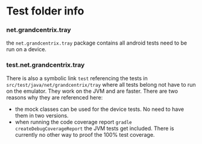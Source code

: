 # Test folder info

### net.grandcentrix.tray

the `net.grandcentrix.tray` package contains all android tests need to be run on a device.

### test.net.grandcentrix.tray

There is also a symbolic link `test` referencing the tests in `src/test/java/net/grandcentrix/tray` where all tests belong not have to run on the emulator. They work on the JVM and are faster. There are two reasons why they are referenced here:
- the mock classes can be used for the device tests. No need to have them in two versions.
- when running the code coverage report `gradle createDebugCoverageReport` the JVM tests get included. There is currently no other way to proof the 100% test coverage.